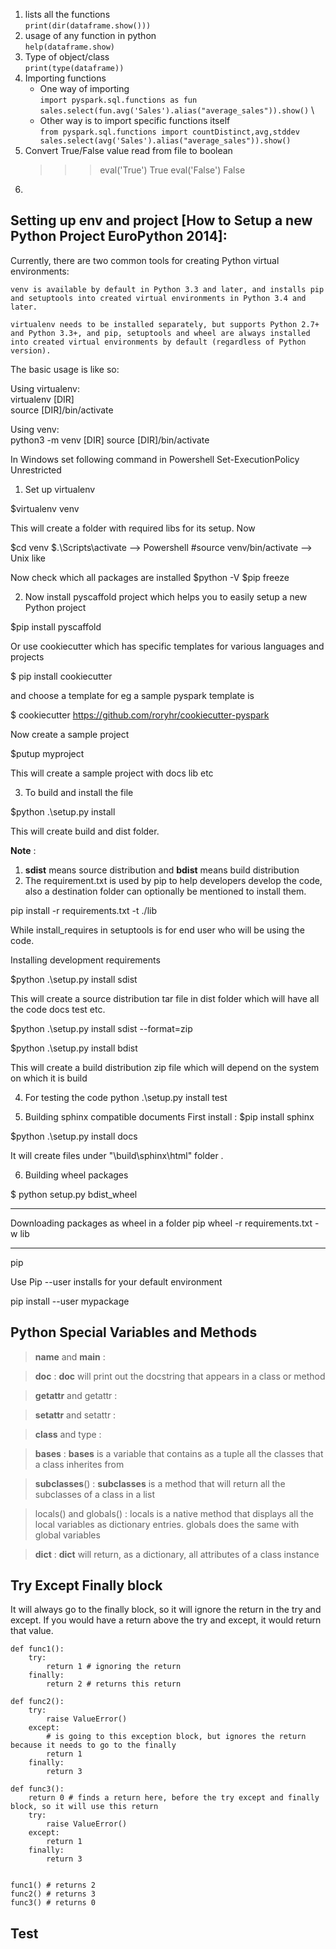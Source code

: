 
1. lists all the functions \
	`print(dir(dataframe.show()))`
2. usage of any function in python \
	`help(dataframe.show)`
3. Type of object/class \
	`print(type(dataframe))`
4. Importing functions
	- One way of importing \
`import pyspark.sql.functions as fun
sales.select(fun.avg('Sales').alias("average_sales")).show()` \
	- Other way is to import specific functions itself \
	`from pyspark.sql.functions import countDistinct,avg,stddev
	sales.select(avg('Sales').alias("average_sales")).show()`
5. Convert True/False value read from file to boolean
	>>> eval('True')
	True
	>>> eval('False')
	False
6. 



## Setting up env and project [How to Setup a new Python Project EuroPython 2014]:

Currently, there are two common tools for creating Python virtual environments:

    venv is available by default in Python 3.3 and later, and installs pip and setuptools into created virtual environments in Python 3.4 and later.
    
	virtualenv needs to be installed separately, but supports Python 2.7+ and Python 3.3+, and pip, setuptools and wheel are always installed into created virtual environments by default (regardless of Python version).

The basic usage is like so:

Using virtualenv: \
	virtualenv [DIR] \
	source [DIR]/bin/activate

Using venv:\
	python3 -m venv [DIR]
	source [DIR]/bin/activate





In Windows set following command in Powershell 
Set-ExecutionPolicy Unrestricted	

1. Set up virtualenv

$virtualenv venv

This will create a folder with required libs for its setup. Now 

$cd venv
$.\Scripts\activate  --> Powershell
#source venv/bin/activate --> Unix like

Now check which all packages are installed 
$python -V
$pip freeze

2. Now install pyscaffold project which helps you to easily setup a new Python project

$pip install pyscaffold

Or use cookiecutter which has specific templates for various languages and projects

$ pip install cookiecutter

and choose a template for eg a sample pyspark template is 

$ cookiecutter https://github.com/roryhr/cookiecutter-pyspark

Now create a sample project

$putup myproject

This will create a sample project with docs lib etc

3. To build and install the file 

$python .\setup.py install

This will create build and dist folder. 

**Note** :
1. **sdist** means source distribution and **bdist** means build distribution
2. The requirement.txt is used by pip to help developers develop the code, also a destination folder can optionally be mentioned to install them.

pip install -r requirements.txt -t ./lib

While install_requires in setuptools is for end user who will be using the code.

Installing development requirements



$python .\setup.py install sdist

This will create a source distribution tar file in dist folder which will have all the code docs test etc.

$python .\setup.py install sdist --format=zip

$python .\setup.py install bdist

This will create a build distribution zip file which will depend on the system on which it is build 


4. For testing the code
python .\setup.py install test




5. Building sphinx compatible documents
First install :
$pip install sphinx

$python .\setup.py install docs

It will create files under "\build\sphinx\html" folder .

6. Building wheel packages

$ python setup.py bdist_wheel



-----------------------------
Downloading packages as wheel in a folder
pip wheel -r requirements.txt -w lib


-------------------------------
pip

Use Pip --user installs for your default environment

pip install --user mypackage


## Python Special Variables and Methods

>__name__ and __main__ : 

>__doc__ :  __doc__ will print out the docstring that appears in a class or method

>__getattr__ and getattr :

>__setattr__ and setattr :

>__class__ and type :

>__bases__ : __bases__ is a variable that contains as a tuple all the classes that a class inherites from

>__subclasses__() : __subclasses__ is a method that will return all the subclasses of a class in a list

>locals() and globals() : locals is a native method that displays all the local variables as dictionary entries. globals does the same with global variables

>__dict__ : __dict__ will return, as a dictionary, all attributes of a class instance

 

## Try Except Finally block

It will always go to the finally block, so it will ignore the return in the try and except. If you would have a return above the try and except, it would return that value.
```
def func1():
    try:
        return 1 # ignoring the return
    finally:
        return 2 # returns this return

def func2():
    try:
        raise ValueError()
    except:
        # is going to this exception block, but ignores the return because it needs to go to the finally
        return 1
    finally:
        return 3

def func3():
    return 0 # finds a return here, before the try except and finally block, so it will use this return 
    try:
        raise ValueError()
    except:
        return 1
    finally:
        return 3


func1() # returns 2
func2() # returns 3
func3() # returns 0
```

## Test	